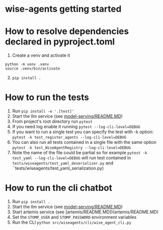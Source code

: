 # wise-agents getting started

# How to resolve dependencies declared in pyproject.toml

1. Create a venv and activate it
``` 
python -m venv .venv
source .venv/bin/activate
```
2. ``pip install .``


# How to run the tests

1. Run ``pip install -e '.[test]'``
2. Start the llm service (see [model-serving/README.MD](model-serving/README.MD))
3. From project's root directory run ``pytest``
4. If you need log enable it running ``pytest --log-cli-level=DEBUG``
5. If you want to run a single test you can specify the test with -k option: ``pytest -k test_register_agents --log-cli-level=DEBUG``
6. You can also run all tests contained in a single file with the same option ``pytest -k test_WiseAgentRegistry --log-cli-level=DEBUG``
7. Note the name of the file could be partial so for example ``pytest -k test_yaml --log-cli-level=DEBUG`` will run test contained in ``tests/wiseagents/test_yaml_deserializer.py`` and ``tests/wiseagents/test_yaml_serialization.py)



# How to run the cli chatbot
1. Run ``pip install .``
2. Start the llm service (see [model-serving/README.MD](model-serving/README.MD))
2. Start artemis service (see [artemis/README.MD])(artemis/README.MD)
3. Set the ``STOMP_USER`` and ``STOMP_PASSWORD`` environment variables
4. Run the CLI ``python src/wiseagents/cli/wise_agent_cli.py``